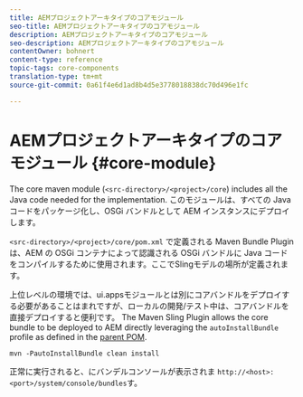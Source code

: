 ```yaml
---
title: AEMプロジェクトアーキタイプのコアモジュール
seo-title: AEMプロジェクトアーキタイプのコアモジュール
description: AEMプロジェクトアーキタイプのコアモジュール
seo-description: AEMプロジェクトアーキタイプのコアモジュール
contentOwner: bohnert
content-type: reference
topic-tags: core-components
translation-type: tm+mt
source-git-commit: 0a61f4e6d1ad8b4d5e3778018838dc70d496e1fc

---
```



# AEMプロジェクトアーキタイプのコアモジュール {#core-module}

The core maven module (`<src-directory>/<project>/core`) includes all the Java code needed for the implementation. このモジュールは、すべての Java コードをパッケージ化し、OSGi バンドルとして AEM インスタンスにデプロイします。

`<src-directory>/<project>/core/pom.xml` で定義される Maven Bundle Plugin は、AEM の OSGi コンテナによって認識される OSGi バンドルに Java コードをコンパイルするために使用されます。ここでSlingモデルの場所が定義されます。

上位レベルの環境では、ui.appsモジュールとは別にコアバンドルをデプロイする必要があることはまれですが、ローカルの開発/テスト中は、コアバンドルを直接デプロイすると便利です。 The Maven Sling Plugin allows the core bundle to be deployed to AEM directly leveraging the `autoInstallBundle` profile as defined in the [parent POM](archetype.md#parent-pom).

```
mvn -PautoInstallBundle clean install
```

正常に実行されると、にバンデルコンソールが表示されま `http://<host>:<port>/system/console/bundles`す。
